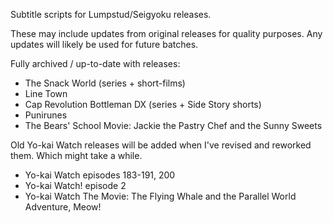 Subtitle scripts for Lumpstud/Seigyoku releases.

These may include updates from original releases for quality purposes. Any updates will likely be used for future batches.

Fully archived / up-to-date with releases:
- The Snack World (series + short-films)
- Line Town
- Cap Revolution Bottleman DX (series + Side Story shorts)
- Punirunes
- The Bears' School Movie: Jackie the Pastry Chef and the Sunny Sweets

Old Yo-kai Watch releases will be added when I've revised and reworked them. Which might take a while.
- Yo-kai Watch episodes 183-191, 200
- Yo-kai Watch! episode 2
- Yo-kai Watch The Movie: The Flying Whale and the Parallel World Adventure, Meow!
